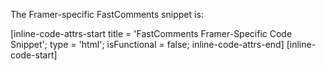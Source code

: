 The Framer-specific FastComments snippet is:

[inline-code-attrs-start title = 'FastComments Framer-Specific Code Snippet'; type = 'html'; isFunctional = false; inline-code-attrs-end]
[inline-code-start]
<script src="https://cdn.fastcomments.com/js/embed-live-chat.min.js"></script>
<div id="fastcomments-live-chat-widget" style="width: 100%;height: 100%;"></div>
<script>
    (function fcLoad() {
        function tryLoad() {
            // some providers change the code snippet to be async
            const container = document.getElementById('fastcomments-live-chat-widget');
            if (!container) {
                return waitRetry();
            }
            if (!window.FastCommentsLiveChat) {
                return waitRetry();
            }
            if (container.fastCommentsSetup) {
                return;
            }
            window.FastCommentsLiveChat(container, {
                tenantId: 'demo',
                urlId: window.location.path
            });
            container.fastCommentsSetup = true;
        }
        function waitRetry() {
            setTimeout(tryLoad, 500);
        }
        tryLoad();
    })();
</script>
[inline-code-end]

FastComments supports the Framer editor, so you should see something like this once you paste the code in (you might have to click `Publish`):

<div class="screenshot white-bg">
    <div class="title">Comment Widget Preview</div>
    <img class="screenshot-image" src="/images/installation-guides/framer-step-3-paste.png" alt="Comment Widget Preview" />
</div>

Now when you view your site you should see the comment area! In the sidebar of Framer you can set the widget as full width as well, if desired.

Note that Framer limits the height of widgets and does not support auto-resizing, so we've chosen the Live Chat
widget here since it is fixed height.
